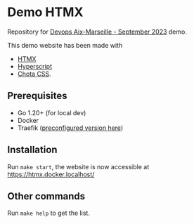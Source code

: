 # Demo HTMX

Repository for [Devops Aix-Marseille - September 2023](https://www.meetup.com/devops-aix-marseille/events/296058104/) demo.

This demo website has been made with
* [HTMX](https://htmx.org/)
* [Hyperscript](https://hyperscript.org/)
* [Chota CSS](https://jenil.github.io/chota/).

## Prerequisites

- Go 1.20+ (for local dev)
- Docker
- Traefik ([preconfigured version here](https://gitlab.com/florenttorregrosa-docker/apps/docker-traefik/-/forks))

## Installation

Run `make start`, the website is now accessible at https://htmx.docker.localhost/

## Other commands

Run `make help` to get the list.


